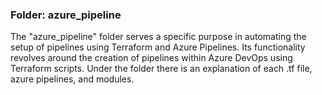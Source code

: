 ### Folder: azure_pipeline

The "azure_pipeline" folder serves a specific purpose in automating the setup of pipelines using Terraform and Azure Pipelines. Its functionality revolves around the creation of pipelines within Azure DevOps using Terraform scripts. Under the folder there is an explanation of each .tf file, azure pipelines, and modules.